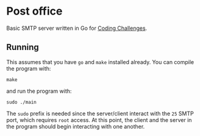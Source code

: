 # Post office
Basic SMTP server written in Go for [Coding Challenges](https://codingchallenges.fyi/challenges/challenge-smtp/).

## Running

This assumes that you have `go` and `make` installed already.
You can compile the program with:
```
make
```
and run the program with:
```
sudo ./main
```

The `sudo` prefix is needed since the server/client interact with the `25` SMTP port, which requires `root` access.
At this point, the client and the server in the program should begin interacting with one another.
